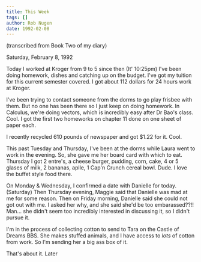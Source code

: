 ```yaml
---
title: This Week
tags: []
author: Rob Nugen
date: 1992-02-08
---
```


<p class=note>(transcribed from Book Two of my diary)</p>

<p class=date>Saturday, February 8, 1992</p>

<p>Today I worked at Kroger from 9 to 5 since then (It' 10:25pm) I've
been doing homework, dishes and catching up on the budget.  I've got
my tuition for this current semester covered.  I got about 112 dollars
for 24 hours work at Kroger.

<p>I've been trying to contact someone from the dorms to go play
frisbee with them.  But no one has been there so I just keep on doing
homework.  In Calculus, we're doing vectors, which is incredibly easy
after Dr Bao's class.  Cool.  I got the first two homeworks on chapter
11 done on one sheet of paper each.

<p>I recently recycled 610 pounds of newspaper and got $1.22 for it.  Cool.

<p>This past Tuesday and Thursday, I've been at the dorms while Laura
went to work in the evening.  So, she gave me her board card with
which to eat.  Thursday I got 2 entre's, a cheese burger, pudding,
corn, cake, 4 or 5 glases of milk, 2 bananas, aplle, 1 Cap'n Crunch
cereal bowl. Dude.  I love the buffet style food there.

<p>On Monday & Wednesday, I confirmed a date with Danielle for
today. (Saturday) Then Thursday evening, Maggie said that Danielle was
mad at me for some reason.  Then on Friday morning, Danielle said she
could not got out with me.  I asked her why, and she said she'd be too
embarassed??!!  Man... she didn't seem too incredibly interested in
discussing it, so I didn't pursue it.

<p>I'm in the process of collecting cotton to send to Tara on the
Castle of Dreams BBS.  She makes stuffed animals, and I have access to
<em>lots</em> of cotton from work.  So I'm sending her a big ass box
of it.

<p>That's about it.  Later
